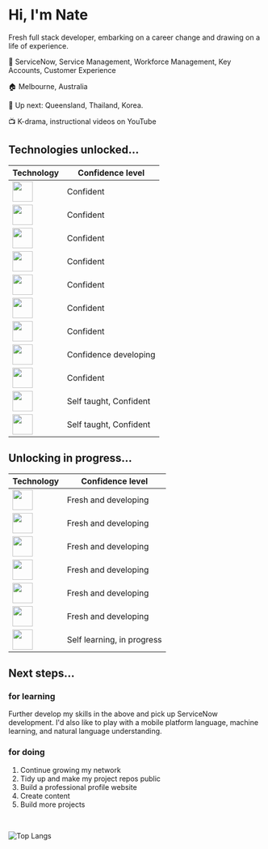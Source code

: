 <link rel="stylesheet" href="https://cdn.jsdelivr.net/gh/devicons/devicon@v2.15.1/devicon.min.css">

# Hi, I'm Nate 

Fresh full stack developer, embarking on a career change and drawing on a life of experience.

:office: ServiceNow, Service Management, Workforce Management, Key Accounts, Customer Experience

:house: Melbourne, Australia

:flight_departure: Up next: Queensland, Thailand, Korea.

:tv: K-drama, instructional videos on YouTube

## Technologies unlocked...

| Technology   | Confidence level  |
|---|---|
| <img height="40px" src="https://cdn.jsdelivr.net/gh/devicons/devicon/icons/python/python-plain-wordmark.svg" /> | Confident |
| <img height="40px" src="https://cdn.jsdelivr.net/gh/devicons/devicon/icons/postgresql/postgresql-plain-wordmark.svg" /> | Confident |
| <img height="40px" src="https://cdn.jsdelivr.net/gh/devicons/devicon/icons/flask/flask-original-wordmark.svg" /> | Confident |
| <img height="40px" src="https://cdn.jsdelivr.net/gh/devicons/devicon/icons/html5/html5-plain-wordmark.svg" /> | Confident |
| <img height="40px" src="https://cdn.jsdelivr.net/gh/devicons/devicon/icons/css3/css3-plain-wordmark.svg" /> | Confident |
| <img height="40px" src="https://cdn.jsdelivr.net/gh/devicons/devicon/icons/sass/sass-original.svg" /> | Confident |
| <img height="40px" src="https://cdn.jsdelivr.net/gh/devicons/devicon/icons/sqlalchemy/sqlalchemy-plain.svg" /> | Confident |
| <img height="40px" src="https://cdn.jsdelivr.net/gh/devicons/devicon/icons/figma/figma-plain.svg" /> | Confidence developing |
| <img height="40px" src="https://cdn.jsdelivr.net/gh/devicons/devicon/icons/github/github-original-wordmark.svg" /> | Confident |
| <img height="40px" src="https://cdn.jsdelivr.net/gh/devicons/devicon/icons/photoshop/photoshop-line.svg" /> | Self taught, Confident |
| <img height="40px" src="https://cdn.jsdelivr.net/gh/devicons/devicon/icons/illustrator/illustrator-line.svg" /> | Self taught, Confident |

## Unlocking in progress...

| Technology   | Confidence level  |
|---|---|
|<img height="40px" src="https://cdn.jsdelivr.net/gh/devicons/devicon/icons/mongodb/mongodb-plain-wordmark.svg" /> | Fresh and developing |
|<img height="40px" src="https://cdn.jsdelivr.net/gh/devicons/devicon/icons/javascript/javascript-plain.svg" /> | Fresh and developing |
|<img height="40px" src="https://cdn.jsdelivr.net/gh/devicons/devicon/icons/npm/npm-original-wordmark.svg" /> | Fresh and developing |
|<img height="40px" src="https://cdn.jsdelivr.net/gh/devicons/devicon/icons/express/express-original.svg" /> | Fresh and developing |
|<img height="40px" src="https://cdn.jsdelivr.net/gh/devicons/devicon/icons/react/react-original-wordmark.svg" /> | Fresh and developing |
|<img height="40px" src="https://cdn.jsdelivr.net/gh/devicons/devicon/icons/nodejs/nodejs-original-wordmark.svg" /> | Fresh and developing |
|<img height="40px" src="https://cdn.jsdelivr.net/gh/devicons/devicon/icons/linux/linux-plain.svg" /> | Self learning, in progress |

## Next steps...

### for learning

Further develop my skills in the above and pick up ServiceNow development. I'd also like to play with a mobile platform language, machine learning, and natural language understanding.

### for doing

1. Continue growing my network
1. Tidy up and make my project repos public
1. Build a professional profile website
1. Create content
1. Build more projects

<br />

![Top Langs](https://github-readme-stats.vercel.app/api/top-langs/?username=nate-0hZ&layout=compact)



